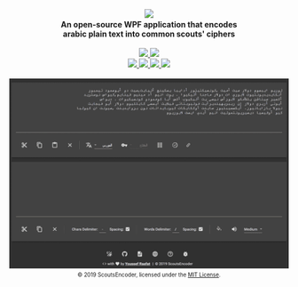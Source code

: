 <div align="center">
    <a href="https://youssefraafatnasry.github.io/ScoutsEncoder/">
        <img src="https://user-images.githubusercontent.com/41103290/60645919-4be37380-9e3a-11e9-982a-6981d231da0d.png">
    </a>
    <br/>
    <strong>
        An open-source WPF application that encodes<br/>
        arabic plain text into common scouts' ciphers
    </strong>
    <br/>
    <br/>
    <a href="https://github.com/YoussefRaafatNasry/ScoutsEncoder/releases/latest">
        <img src="https://img.shields.io/github/release/YoussefRaafatNasry/ScoutsEncoder.svg?style=flat-square">
    </a>
    <a href="https://github.com/YoussefRaafatNasry/ScoutsEncoder/releases">
        <img src="https://img.shields.io/github/downloads/YoussefRaafatNasry/ScoutsEncoder/total.svg?style=flat-square">
    </a>
    <br/>
    <a href="https://youssefraafatnasry.github.io/ScoutsEncoder">
        <img src="https://img.shields.io/badge/site-orange.svg?style=flat-square">
    </a>
    <a href="https://youssefraafatnasry.github.io/ScoutsEncoder/docs/all">
        <img src="https://img.shields.io/badge/docs-lightgrey.svg?style=flat-square">
    </a>
    <a href="https://youssefraafatnasry.github.io/ScoutsEncoder/#features">
        <img src="https://img.shields.io/badge/features-red.svg?style=flat-square">
    </a>
    <a href="https://youssefraafatnasry.github.io/ScoutsEncoder/docs/available-ciphers/">
        <img src="https://img.shields.io/badge/ciphers-yellowgreen.svg?style=flat-square">
    </a>
    <br/>
    <br/>
    <img src="https://raw.githubusercontent.com/YoussefRaafatNasry/ScoutsEncoder/gh-pages/assets/img/dark-screenshot.gif">
    <sub><sup>© 2019 ScoutsEncoder, licensed under the <a href="./LICENSE.md">MIT License</a>.</sup></sub>
    <br/>
</div>
